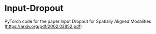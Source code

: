 # Input-Dropout
PyTorch code for the paper Input Dropout for Spatially Aligned Modalities (https://arxiv.org/pdf/2002.02852.pdf) 

